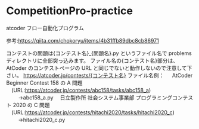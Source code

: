 # CompetitionPro-practice

atcoder フロー自動化プログラム

参考:https://qiita.com/chokoryu/items/4b31ffb89dbc8cb86971

コンテストの問題は{コンテスト名}\_{問題名}.py というファイル名で problems ディレクトリに全部突っ込みます。
ファイル名の{コンテスト名}部分は、AtCoder のコンテストページの URL と同じでないと動作しないので注意して下さい。
https://atcoder.jp/contests/{コンテスト名}
ファイル名例：
　 AtCoder Beginner Contest 158 の A 問題
　(URL:https://atcoder.jp/contests/abc158/tasks/abc158_a)
　　 →abc158_a.py
　日立製作所 社会システム事業部 プログラミングコンテスト 2020 の C 問題
　(URL:https://atcoder.jp/contests/hitachi2020/tasks/hitachi2020_c)
　　 →hitachi2020_c.py
